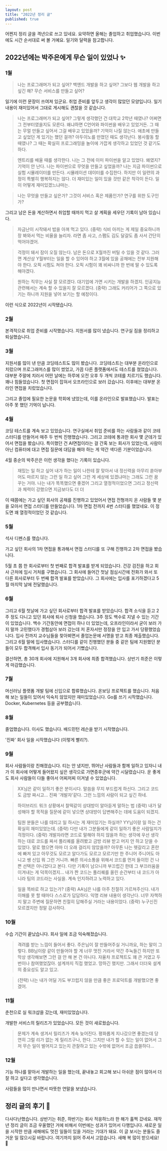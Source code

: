 ```yaml
---
layout: post
title: "2022년 정리 글"
published: true
---
```


어쩐지 정리 글을 격년으로 쓰고 있네요. 요약하면 올해는 졸업하고 취업했습니다. 이번에도 시간 순서대로 써 볼 거예요. 일기와 달력을 참고합니다.

## 2022년에는 박주은에게 무슨 일이 있었나 :sparkles:

### 1월

> 나는 프로그래머가 되고 싶어? 백엔드 개발을 하고 싶어? 그보다 웹 개발을 하고 싶긴 해? 무슨 서비스를 만들고 싶어?

일기에 이런 문장이 쓰여져 있군요. 취업 준비를 앞두고 생각이 많았던 모양입니다. 일기 내용이 재미있어서 그대로 게시해도 괜찮을 것 같습니다.

> 나는 프로그래머가 되고 싶어? 그렇게 생각했던 건 대학교 2학년 때였나? 어쩌면 그 전부터였을지도 모른다. 왜냐하면 C언어와 파이썬을 배우고 있었거든. 그 때는 무얼 만들고 싶어서 그걸 배우고 있었을까? 기억이 나질 않는다. 애초에 만들고 싶었던 게 있기는 했던 걸까? 아두이노를 만졌던 때도 생각난다. 봉사활동 할 때였나? 그 때는 확실히 프로그래밍을 놀이에 가깝게 생각하고 있었던 것 같기도 하다.

> 엔트리를 배울 때를 생각한다. 나는 그 전에 이미 파이썬을 알고 있었다. 왜였지? 기억이 안 난다. 나는 파이썬으로 무엇을 만들고 싶었을까? 나는 지금 파이썬으로 실험 시뮬레이터를 만든다. 시뮬레이션 데이터를 수집한다. 하지만 이 일련의 과정이 특별히 행복하지는 않다. 더 재미있는 일이 있을 것만 같은 착각이 든다. 일이 어떻게 재미있겠느냐마는.

> 나는 무엇을 만들고 싶은가? 그것이 서비스 혹은 제품인가? 연구를 위한 도구인가?

그리고 남은 돈을 계산하면서 취업할 때까지 먹고 살 계획을 세우던 기록이 남아 있습니다.

> 자금난이 시작돼서 밥을 아껴 먹고 있다. (중략) 식비 아끼는 게 제일 중요하니까 장 봐와서 먹는 비율을 늘리자. 라면 좀 사고, 스팸도 김도 달걀도 좀 사서 간단히 먹어야겠어.

> 걱정이 돼서 잠이 오질 않는다. 남은 돈으로 X월까진 버틸 수 있을 것 같다. 그러면 계산상 Y월부터는 일을 할 수 있어야 하고 3월에 있을 공채에는 전부 지원해야 한다. 오픽 시험도 쳐야 한다. 오픽 시험이 꽤 비싸니까 한 번에 딸 수 있도록 해야겠다.

> 원하는 직무는 사실 잘 모르겠다. 대기업에 가면 시키는 개발을 하겠지. 인공지능 관련해서는 계속 할 수 있을지 잘 모르겠다. (중략) 그래도 커리어가 그 쪽으로 있기는 하니까 지원을 넣어 보기는 할 예정이다.

이런 식으로 2022년이 시작됐습니다.

### 2월

본격적으로 취업 준비를 시작했습니다. 지원서를 많이 냈습니다. 연구실 짐을 정리하고 퇴실했습니다.

### 3월

지원서를 많이 낸 만큼 코딩테스트도 많이 봤습니다. 코딩테스트는 대부분 온라인으로 치렀으며 프로그래머스를 많이 썼었고, 가끔 다른 플랫폼에서도 테스트를 쳤었습니다. 대부분 주말에 치러서 어떤 날에는 하루에 오전 오후 두 개씩 코테를 치르기도 했습니다. 꽤나 힘들었습니다. 첫 면접이 잡혀서 오프라인으로 보러 갔습니다. 이후에는 대부분 온라인 면접을 치렀었습니다.

그리고 졸업에 필요한 논문을 학회에 냈었는데, 이를 온라인으로 발표했습니다. 발표는 아주 못 했던 기억이 납니다.

### 4월

코딩 테스트를 계속 보고 있었습니다. 연구실에서 취업 준비를 하는 사람들과 같이 코테 스터디를 만들어서 매주 두 번씩 진행했습니다. 그리고 코테에 통과한 회사 몇 군데가 있어서 면접을 봤습니다. 특이했던 건 AI면접이라는 걸 간혹 보는 회사가 있었는데, 사람이 아닌 컴퓨터에 대고 면접 질문에 대답을 해야 하는 게 약간 색다른 기분이었습니다.

4월 중순의 박주은은 이런 생각을 했다는 기록이 있습니다.

> 재밌는 일 하고 싶어 내가 하는 일이 나한테 잘 맞아서 내 정신력을 아무리 쏟아부어도 마르지 않는 그런 일 하고 싶어 그런 게 세상에 있겠냐마는 그래도 그런 꿈 꾸는 거야. 나는 내가 똑똑했으면 좋겠어 그리고 열정적이었으면 그리고 정신력과 체력이 강했으면 지금보다도 더 더

이 때쯤에는 가고 싶던 회사의 공채를 진행하고 있었어서 면접 전형까지 온 사람들 몇 분을 모아서 면접 스터디를 만들었습니다. 1차 면접 전까지 4번 스터디를 했었네요. 이 정도면 꽤 열정적이었던 것 같습니다.

### 5월

석사 디펜스를 했습니다.

가고 싶던 회사의 1차 면접을 통과해서 면접 스터디를 또 구해 진행하고 2차 면접을 봤습니다.

5월 초 쯤 한 회사로부터 첫 번째로 합격 발표를 받게 되었습니다. 건강 검진을 하고 회사 근처에 임시 거처를 구했습니다. 그 회사에 들어간 첫날 점심시간에 전화가 와서 또 다른 회사로부터 두 번째 합격 발표를 받았습니다. 그 회사에는 입사를 포기하겠다고 5월 마지막 날에 전달했습니다.

### 6월

그리고 6월 첫날에 가고 싶던 회사로부터 합격 발표를 받았습니다. 합격 소식을 듣고 2주 정도 다니고 있던 회사에 퇴사 신청을 했습니다. 3주 정도 백수로 지낼 수 있는 기간이 있었습니다. 백수 기간동안에 면접이 하나 더 있었는데, 오프라인이라서 굳이 보러 가지 말까 고민했다가 경험삼아 보러 갔는데 저 혼자서만 정장을 안 입고 가서 당황했었습니다. 입사 전까지 교수님들을 찾아뵈면서 졸업논문에 서명을 받고 최종 제출했습니다. 그리고 6월 말에 입사했습니다. 스터디를 같이 진행했던 분들 중 같은 팀에 지원했던 분들이 모두 합격해서 입사 동기가 되어서 기뻤습니다.

결산하면, 총 30개 회사에 지원해서 3개 회사에 최종 합격했습니다. 상반기 취준은 이렇게 마감했습니다.

### 7월

머신러닝 플랫폼 개발 팀에 신입으로 합류했습니다. 온보딩 프로젝트를 했습니다. 처음 해 보는 일들이 있어서 익숙치 않았지만 재미있었습니다. Go를 쓰기 시작했습니다. Docker, Kubernetes 등을 공부했습니다.

### 8월

졸업했습니다. 이사도 했습니다. 배드민턴 레슨을 받기 시작했습니다.

'진짜' 회사 일을 시작했습니다 (이렇게 빨리?).

### 9월

회사 사람들이랑 친해졌습니다. 티는 안 냈지만, 뛰어난 사람들과 함께 일하고 있자니 내가 이 회사에 어떻게 들어왔지 싶은 생각으로 가면증후군에 약간 시달렸습니다. 운 좋게도 회사 사람들이 다들 좋아서 어찌저찌 이겨낼 수 있었습니다.

> XX님은 같이 일하기 좋은 분이시다. 말씀을 무지 부드럽게 하신다. 그리고 코드도 금방 짜시고... 진짜 '개발자'같다. 그런 느낌의 사람이 되고 싶긴 하네.

> 하이브리드 워크 상황에서 찰떡같이 상대방이 알아듣게 말하는 법 (중략) 내가 달성해야 할 목적을 질문에 같이 넣으면 상대방이 답변해주는 데에 도움이 되겠지.

> 팀원 분들은 나를 데리고 일 하시는 게 재미있기는 하실까? YY님이랑 일 하는 건 확실히 재미있었는데. (중략) 다만 내가 그분들에게 같이 일하기 좋은 사람일지가 걱정이다. (중략) 개발자라면 코드로 말해야 하지 않을까 하는 생각에 우선 생각하는 대로 코드를 짜서 풀리퀘를 올려봤고 금방 리뷰 받고 머지 안 하고 닫을 수 있었다. 말로 했으면 아마 더 오래 걸리지 않았을까? 아무튼 나는 헷갈리고 혼란에 빠져 있고 아무것도 모르고 알다가도 모르고 모르기만 한 주니어 주니어도 아니고 쌩 신입 뭐 그런 거니까. 빠른 의사소통을 위해서 코드를 먼저 들이민 건 나쁜 선택은 아니었다고 본다. 다만 기록이 남으니까 부끄럽긴 한데 그 부끄러움을 이겨내는 게 덕목이겠지... 내가 짠 코드는 풀리퀘를 올린 순간부터 내 코드가 아니라 팀의 코드라는 사실을. 계속 인지하려고 노력하고 있다.

> 일을 똑바로 하고 있는가? (중략) AA님은 나를 아주 친절히 가르쳐주신다. 내가 이해를 못 할 때마다 스스로가 답답하다. 익명 리뷰 내용이 생각난다. 너무 자책하지 말고 주변에 질문하면 친절히 답해주실 거라는 내용이었다. (중략) 누구신진 모르겠지만 정말 감사하다.

### 10월

수습 기간이 끝났습니다. 회사 일에 조금 익숙해졌습니다.

> 격려를 받는 느낌이 들어서 좋다. 주은님이 잘 만들어주실 거니까요, 하는 말이 그렇다. BB님이랑 같이 만들어야 할 게 너무 멋진 거라서 약간 주눅들긴 하지만 또 막상 생각해보면 그런 걸 안 해 본 건 아니다. 자율차 프로젝트도 꽤 큰 거였고 두 번이나 참여했었잖아. 설계까지 직접 했었고. 망하긴 했지만. 그래서 더더욱 설계의 중요성도 알고 있고.

> (전략) 나는 내가 어딜 가도 부끄럽지 않을 만큼 좋은 프로덕트를 개발했으면 좋겠어.

### 11월

춘천으로 실 워크샵을 갔는데, 재미있었습니다.

개발한 서비스의 릴리즈가 있었습니다. 모든 것이 새로웠습니다.

> 문제가 계속 생겨서 릴리즈가 계속 늦어진다. 평화롭게 지나갔으면 좋겠는데 당연히 그럴 리가 없는 게 릴리즈구나, 한다. 그치만 내가 할 수 있는 일이 없어서 그저 무슨 일이 벌어지고 있는지 관찰하고 있는 수밖에 없어서 조금 씁쓸하다...

### 12월

기능 하나를 맡아서 개발하는 일을 했는데, 끝내놓고 회고해 보니 아쉬운 점이 많아서 더 잘 하고 싶다고 생각했습니다.

사람들을 많이 만나면서 따뜻한 연말을 보냈습니다.

## 정리 글의 후기 :clap:

다사다난했습니다. 상반기는 취준, 하반기는 회사 적응하느라 한 해가 훌쩍 갔네요. 재작년 정리 글이 조금 우울했던 거에 비해서 이번에는 성과가 있어서 다행입니다. 새로운 일을 시작한 만큼 새해에도 멋진 일들이 있을 거라는 기대가 돼요. 이 글 보시는 분들도 즐거운 일 많으시길 바랍니다. 여기까지 읽어 주셔서 고맙습니다. 새해 복 많이 받으세요! :sunrise:
